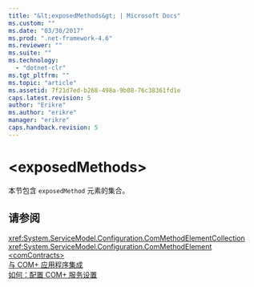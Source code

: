 ```yaml
---
title: "&lt;exposedMethods&gt; | Microsoft Docs"
ms.custom: ""
ms.date: "03/30/2017"
ms.prod: ".net-framework-4.6"
ms.reviewer: ""
ms.suite: ""
ms.technology: 
  - "dotnet-clr"
ms.tgt_pltfrm: ""
ms.topic: "article"
ms.assetid: 7f21d7ed-b268-498a-9b08-76c38361fd1e
caps.latest.revision: 5
author: "Erikre"
ms.author: "erikre"
manager: "erikre"
caps.handback.revision: 5
---
```

# &lt;exposedMethods&gt;
本节包含 `exposedMethod` 元素的集合。  
  
## 请参阅  
 <xref:System.ServiceModel.Configuration.ComMethodElementCollection>   
 <xref:System.ServiceModel.Configuration.ComMethodElement>   
 [\<comContracts\>](../../../../../docs/framework/configure-apps/file-schema/wcf/comcontracts.md)   
 [与 COM\+ 应用程序集成](../../../../../docs/framework/wcf/feature-details/integrating-with-com-plus-applications.md)   
 [如何：配置 COM\+ 服务设置](../../../../../docs/framework/wcf/feature-details/how-to-configure-com-service-settings.md)